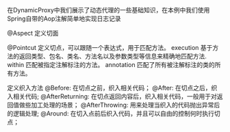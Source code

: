在DynamicProxy中我们展示了动态代理的一些基础知识，在本例中我们使用Spring自带的Aop注解简单地实现日志记录

@Aspect
定义切面

@Pointcut 定义切点，可以跟随一个表达式，用于匹配方法。
    execution 基于方法的返回类型、包名、类名、方法名以及参数类型等信息来精确地匹配方法.
    within 匹配被指定注解标注的方法。
    annotation 匹配了所有被注解标注的类的所有方法。

定义织入方法
@Before: 在切点之前，织入相关代码；
@After: 在切点之后，织入相关代码;
@AfterReturning: 在切点返回内容后，织入相关代码，一般用于对返回值做些加工处理的场景；
@AfterThrowing: 用来处理当织入的代码抛出异常后的逻辑处理;
@Around: 在切入点前后织入代码，并且可以自由的控制何时执行切点；